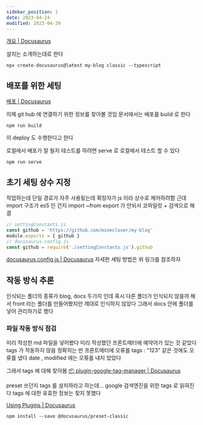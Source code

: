 ```yaml
---
sidebar_position: 1
date: 2023-04-24
modified: 2023-04-29
---
```

[개요 | Docusaurus](https://docusaurus.io/ko/docs)

설치는 소개하는대로 한다

```
npx create-docusaurus@latest my-blog classic --typescript
```

## 배포를 위한 세팅

[배포 | Docusaurus](https://docusaurus.io/ko/docs/deployment)

이제 git hub 에 연결하기 위한 정보를 찾아볼 것임
문서에서는 배포를 build 로 한다

```
npm run build
```

이 deploy 도 수행한다고 한다

로컬에서 배포가 잘 될지 테스트를 하려면 serve 로 로컬에서 테스트 할 수 있다

```
npm run serve
```

## 초기 세팅 상수 지정

작업하는데 단일 경로가 자주 사용됬는데 확장자가 js 이라 상수로 제어하려함
근데 import 구조가 es5 인 건지 import ~from export 가 안되서 코파일럿 + 검색으로 해결

```js
// settingConstants.js
const github = 'https://github.com/mineclover/my-blog'
module.exports = { github }
// docusaurus.config.js
const github = require('./settingConstants.js').github
```

[docusaurus.config.js | Docusaurus](https://docusaurus.io/docs/api/docusaurus-config#onBrokenLinks)
자세한 세팅 방법은 위 링크를 참조하자

## 작동 방식 추론

인식되는 폴더의 종류가 blog, docs 두가지 인데
혹시 다른 폴더가 인식되지 않을까 해서 front 라는 폴더를 만들어봤지만 제대로 인식하지 않았다
그래서 docs 안에 폴더를 넣어 관리하기로 했다

### 파일 작동 방식 점검

미리 작성한 md 파일을 넣어봤다
미리 작성했던 프론트메터에 예약어가 있는 것 같았다 tags 가 작동하지 않음
정확히는 빈 프론트메터에 오류를
tags : "123" 같은 것에도 오류를 냈다
date , modified 에는 오류를 내지 았았다

그래서 tags 에 대해 찾아봄
[📦 plugin-google-tag-manager | Docusaurus](https://docusaurus.io/docs/api/plugins/@docusaurus/plugin-google-tag-manager)

preset 쓰던지 tags 를 설치하라고 하는데... google 검색엔진을 위한 tags 로 읽혀진다
tags 에 대한 유효한 정보는 찾지 못했다

[Using Plugins | Docusaurus](https://docusaurus.io/docs/using-plugins#docusauruspreset-classic)

```
npm install --save @docusaurus/preset-classic
```
